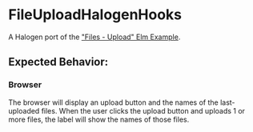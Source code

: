 # FileUploadHalogenHooks

A Halogen port of the ["Files - Upload" Elm Example](https://elm-lang.org/examples).

## Expected Behavior:

### Browser

The browser will display an upload button and the names of the last-uploaded files. When the user clicks the upload button and uploads 1 or more files, the label will show the names of those files.
